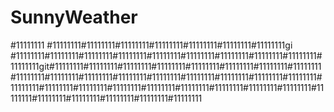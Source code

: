 # SunnyWeather
#11111111
#11111111#11111111#11111111#11111111#11111111#11111111#11111111gi
#11111111#11111111#11111111#11111111#11111111#11111111#11111111#11111111#11111111#11111111git#11111111#11111111#11111111#11111111#11111111#11111111#11111111#11111111#11111111#11111111#11111111#11111111#11111111#11111111#11111111#11111111#11111111#11111111#11111111#11111111#11111111#11111111#11111111#11111111#11111111#11111111#11111111#11111111#11111111#11111111#11111111#11111111